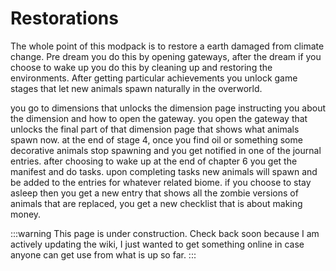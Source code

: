 # Restorations

The whole point of this modpack is to restore a earth damaged from climate change. Pre dream you do this by opening gateways, after the dream if you choose to wake up you do this by cleaning up and restoring the environments. After getting particular achievements you unlock game stages that let new animals spawn naturally in the overworld.

you go to dimensions that unlocks the dimension page instructing you about the dimension and how to open the gateway. you open the gateway that unlocks the final part of that dimension page that shows what animals spawn now. at the end of stage 4, once you find oil or something some decorative animals stop spawning and you get notified in one of the journal entries. after choosing to wake up at the end of chapter 6 you get the manifest and do tasks. upon completing tasks new animals will spawn and be added to the entries for whatever related biome. if you choose to stay asleep then you get a new entry that shows all the zombie versions of animals that are replaced, you get a new checklist that is about making money.

:::warning
This page is under construction. Check back soon because I am actively updating the wiki, I just wanted to get something online in case anyone can get use from what is up so far.
:::
